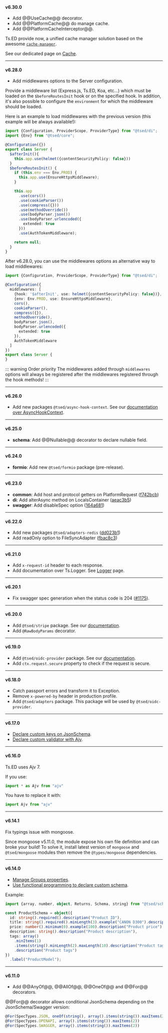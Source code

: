 #### v6.30.0

- Add @@UseCache@@ decorator.
- Add @@PlatformCache@@ do manage cache.
- Add @@PlatformCacheInterceptor@@.

Ts.ED provide now, a unified cache manager solution based on the awesome [`cache-manager`](https://www.npmjs.com/package/cache-manager).

See our dedicated page on [Cache](/docs/cache.md).

---

#### v6.28.0

- Add middlewares options to the Server configuration. 

Provide a middleware list (Express.js, Ts.ED, Koa, etc...) which must be loaded on the `$beforeRoutesInit` hook or on the specified hook.
In addition, it's also possible to configure the `environment` for which the middleware should be loaded.

Here is an example to load middlewares with the previous version (this example will be always available!):

```typescript
import {Configuration, ProviderScope, ProviderType} from "@tsed/di";
import {Env} from "@tsed/core";

@Configuration({})
export class Server {
  $afterInit(){
    this.app.use(helmet({contentSecurityPolicy: false}))
  }
  $beforeRoutesInit() {
    if (this.env === Env.PROD) {
      this.app.use(EnsureHttpsMiddleware);
    }

    this.app
      .use(cors())
      .use(cookieParser())
      .use(compress({}))
      .use(methodOverride())
      .use(bodyParser.json())
      .use(bodyParser.urlencoded({
        extended: true
      }))
      .use(AuthTokenMiddleware);

    return null;
  }
}
```

After v6.28.0, you can use the middlewares options as alternative way to load middlewares:

```typescript
import {Configuration, ProviderScope, ProviderType} from "@tsed/di";

@Configuration({
  middlewares: [
    {hook: '$afterInit', use: helmet({contentSecurityPolicy: false})},
    {env: Env.PROD, use: EnsureHttpsMiddleware},
    cors(),
    cookieParser(),
    compress({}),
    methodOverride(),
    bodyParser.json(),
    bodyParser.urlencoded({
      extended: true
    }),
    AuthTokenMiddleware
  ]
})
export class Server {
}
```

::: warning Order priority
The middlewares added through `middlewares` options will always be registered after the middlewares registered through the hook methods!
:::

---

#### v6.26.0

- Add new packages `@tsed/async-hook-context`. See our [documentation over AsyncHookContext](/docs/request-context.md#async-hook-context).

---

#### v6.25.0

- **schema**: Add @@Nullable@@ decorator to declare nullable field.

---

#### v6.24.0

- **formio**: Add new `@tsed/formio` package (pre-release).

---

#### v6.23.0

- **common**: Add host and protocol getters on PlatformRequest ([f742bcb](https://github.com/TypedProject/tsed/commit/f742bcb9a0f2ef88736126065ed380e6121129e0))
- **di**: Add alterAsync method on LocalsContainer ([aeac3b5](https://github.com/TypedProject/tsed/commit/aeac3b53cae4ce39a2164a663a95c274449387d5))
- **swagger**: Add disableSpec option ([164a681](https://github.com/TypedProject/tsed/commit/164a681ac7409a42a0521c69aa7c43c144de6d0e))

---

#### v6.22.0

- Add new packages `@tsed/adapters-redis` ([dd023b1](https://github.com/TypedProject/tsed/commit/dd023b1b159d01e21b3eaec42d8d6e49f42f9280))
- Add readOnly option to FileSyncAdapter ([fbac8c3](https://github.com/TypedProject/tsed/commit/fbac8c360923c96704428bf43be90a400d0cddac))

---

#### v6.21.0

- Add `x-request-id` header to each response.
- Add documentation over Ts.Logger. See [Logger](/docs/logger.md) page.

---

#### v6.20.1

- Fix swagger spec generation when the status code is 204 ([#1175](https://github.com/TypedProject/tsed/issues/1175)).

---

#### v6.20.0

- Add `@tsed/stripe` package. See our [documentation](/tutorials/stripe.md).
- Add `@RawBodyParams` decorator.

---

#### v6.19.0

- Add `@tsed/oidc-provider` package. See our [documentation](/tutorials/oidc.md).
- Add `ctx.request.secure` property to check if the request is secure.

---

#### v6.18.0

- Catch passport errors and transform it to Exception.
- Remove `x-powered-by` header in production profile.
- Add `@tsed/adapters` package. This package will be used by `@tsed/oidc-provider`.

---

#### v6.17.0

- [Declare custom keys on JsonSchema](/docs/models.md#custom-keys).
- [Declare custom validator with Ajv](/docs/ajv.md#user-defined-keywords).

---

#### v6.16.0

Ts.ED uses Ajv 7. 

If you use: 
```typescript
import * as Ajv from "ajv"
```

You have to replace it with:

```typescript
import Ajv from "ajv"
```

---

#### v6.14.1

Fix typings issue with mongoose. 

Since mongoose v5.11.0, the module expose his own file definition and can broke your build! 
To solve it, install latest version of `mongoose` and `@tsed/mongoose` modules then remove the `@types/mongoose` dependencies.

---

#### v6.14.0

- [Manage Groups properties](/docs/models.md#groups).
- [Use functional programming to declare custom schema](/docs/models.md#using-functions).

Example:

```typescript
import {array, number, object, Returns, Schema, string} from "@tsed/schema";

const ProductSchema = object({
  id: string().required().description("Product ID"),
  title: string().required().minLength(3).example("CANON D300").description("Product title"),
  price: number().minimum(0).example(100).description("Product price"),
  description: string().description("Product description"),
  tags: array()
    .minItems(1)
    .items(string().minLength(2).maxLength(10).description("Product tag"))
    .description("Product tags")
})
  .label("ProductModel");
```

---

#### v6.11.0

- Add @@AnyOf@@, @@AllOf@@, @@OneOf@@ and @@For@@ decorators.

@@For@@ decorator allows conditional JsonSchema depending on the JsonSchema/Swagger version:

```typescript
@For(SpecTypes.JSON, oneOf(string(), array().items(string()).maxItems(2)))
@For(SpecTypes.OPENAPI, array().items(string()).maxItems(2))
@For(SpecTypes.SWAGGER, array().items(string()).maxItems(2))
```
